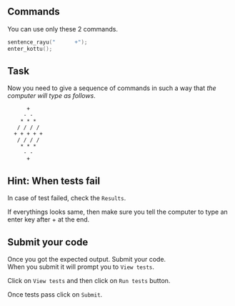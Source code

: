 ## Commands
You can use only these 2 commands.

```C
sentence_rayu("      +");
enter_kottu();
```

## Task

Now you need to give a sequence of commands in such a way that _the computer will type as follows_.

```
      +
     - -
    * * *
   / / / /
  + + + + +
   / / / /
    * * *
     - -
      +
```


## Hint: When tests fail
In case of test failed, check the `Results`.   

If everythings looks same, then make sure you tell the computer to type an enter key after + at the end.  

## Submit your code
Once you got the expected output. Submit your code.  
When you submit it will prompt you to `View tests`.  

Click on `View tests` and then click on `Run tests` button.  

Once tests pass click on `Submit`.